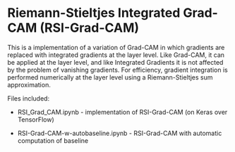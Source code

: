 # Riemann-Stieltjes Integrated Grad-CAM (RSI-Grad-CAM)

This is a implementation of a variation of Grad-CAM in which gradients are replaced with integrated gradients at the layer level. Like Grad-CAM, it can be applied at the layer level, and like Integrated Gradients it is not affected by the problem of vanishing gradients. For efficiency, gradient integration is performed numerically at the layer level using a Riemann-Stieltjes sum approximation.

Files included:

- RSI_Grad_CAM.ipynb - implementation of RSI-Grad-CAM (on Keras over TensorFlow)

- RSI-Grad-CAM-w-autobaseline.ipynb - RSI-Grad-CAM with automatic computation of baseline
